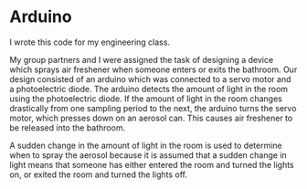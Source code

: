 # Arduino
I wrote this code for my engineering class.

My group partners and I were assigned the task of designing a device which sprays air freshener when someone enters or exits the bathroom. 
Our design consisted of an arduino which was connected to a servo motor and a photoelectric diode. The arduino detects the amount of light in the room using the photoelectric diode. If the amount of light in the room changes drastically from one sampling period to the next, the arduino turns the servo motor, which presses down on an aerosol can. This causes air freshener to be released into the bathroom. 

A sudden change in the amount of light in the room is used to determine when to spray the aerosol because it is assumed that a sudden 
change in light means that someone has either entered the room and turned the lights on, or exited the room and turned the lights off.

